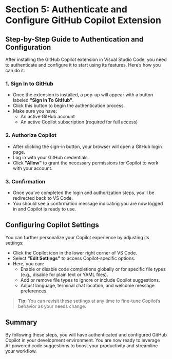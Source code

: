 # Section 5: Authenticate and Configure GitHub Copilot Extension

## Step-by-Step Guide to Authentication and Configuration

After installing the GitHub Copilot extension in Visual Studio Code, you need to authenticate and configure it to start using its features. Here’s how you can do it:

### 1. Sign In to GitHub

- Once the extension is installed, a pop-up will appear with a button labeled **"Sign In To GitHub"**.
- Click this button to begin the authentication process.
- Make sure you have:
  - An active GitHub account
  - An active Copilot subscription (required for full access)

### 2. Authorize Copilot

- After clicking the sign-in button, your browser will open a GitHub login page.
- Log in with your GitHub credentials.
- Click **"Allow"** to grant the necessary permissions for Copilot to work with your account.

### 3. Confirmation

- Once you’ve completed the login and authorization steps, you’ll be redirected back to VS Code.
- You should see a confirmation message indicating you are now logged in and Copilot is ready to use.

## Configuring Copilot Settings

You can further personalize your Copilot experience by adjusting its settings:

- Click the Copilot icon in the lower right corner of VS Code.
- Select **"Edit Settings"** to access Copilot-specific options.
- Here, you can:
  - Enable or disable code completions globally or for specific file types (e.g., disable for plain text or YAML files).
  - Add or remove file types to ignore or include Copilot suggestions.
  - Adjust language, terminal chat location, and welcome message preferences.

> **Tip:** You can revisit these settings at any time to fine-tune Copilot’s behavior as your needs change.

## Summary

By following these steps, you will have authenticated and configured GitHub Copilot in your development environment. You are now ready to leverage AI-powered code suggestions to boost your productivity and streamline your workflow.
